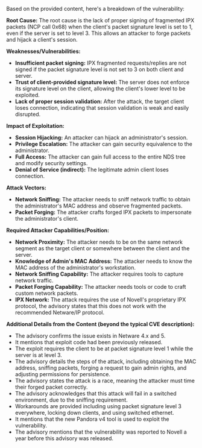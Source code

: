 Based on the provided content, here's a breakdown of the vulnerability:

**Root Cause:**
The root cause is the lack of proper signing of fragmented IPX packets (NCP call 0x68) when the client's packet signature level is set to 1, even if the server is set to level 3. This allows an attacker to forge packets and hijack a client's session.

**Weaknesses/Vulnerabilities:**
- **Insufficient packet signing:** IPX fragmented requests/replies are not signed if the packet signature level is not set to 3 on both client and server.
- **Trust of client-provided signature level:** The server does not enforce its signature level on the client, allowing the client's lower level to be exploited.
- **Lack of proper session validation:** After the attack, the target client loses connection, indicating that session validation is weak and easily disrupted.

**Impact of Exploitation:**
- **Session Hijacking:** An attacker can hijack an administrator's session.
- **Privilege Escalation:** The attacker can gain security equivalence to the administrator.
- **Full Access:** The attacker can gain full access to the entire NDS tree and modify security settings.
- **Denial of Service (indirect):** The legitimate admin client loses connection.

**Attack Vectors:**
- **Network Sniffing:** The attacker needs to sniff network traffic to obtain the administrator's MAC address and observe fragmented packets.
- **Packet Forging:** The attacker crafts forged IPX packets to impersonate the administrator's client.

**Required Attacker Capabilities/Position:**
- **Network Proximity:** The attacker needs to be on the same network segment as the target client or somewhere between the client and the server. 
- **Knowledge of Admin's MAC Address:** The attacker needs to know the MAC address of the administrator's workstation.
- **Network Sniffing Capability:** The attacker requires tools to capture network traffic.
- **Packet Forging Capability:** The attacker needs tools or code to craft custom network packets.
- **IPX Network:**  The attack requires the use of Novell's proprietary IPX protocol, the advisory states that this does not work with the recommended Netware/IP protocol.

**Additional Details from the Content (beyond the typical CVE description):**
- The advisory confirms the issue exists in Netware 4.x and 5.
- It mentions that exploit code had been previously released.
- The exploit requires the client to be at packet signature level 1 while the server is at level 3.
- The advisory details the steps of the attack, including obtaining the MAC address, sniffing packets, forging a request to gain admin rights, and adjusting permissions for persistence.
- The advisory states the attack is a race, meaning the attacker must time their forged packet correctly.
- The advisory acknowledges that this attack will fail in a switched environment, due to the sniffing requirement.
- Workarounds are provided including using packet signature level 3 everywhere, locking down clients, and using switched ethernet.
- It mentions that the new Pandora v4 tool is used to exploit the vulnerability.
- The advisory mentions that the vulnerability was reported to Novell a year before this advisory was released.